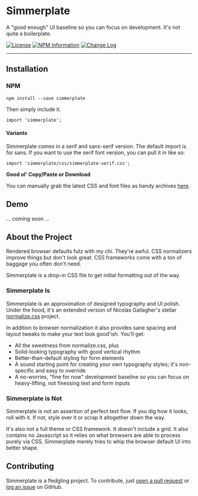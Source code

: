 # Simmerplate

A "good enough" UI baseline so you can focus on development. It's not quite a boilerplate.

[![License](https://img.shields.io/github/license/mashape/apistatus.svg)](LICENSE.md)
[![NPM Information](https://img.shields.io/npm/v/simmerplate.svg)](https://www.npmjs.com/package/simmerplate)
[![Change Log](https://img.shields.io/badge/changelog-md-blue.svg)](CHANGELOG.md)

--------------------------------------

## Installation

### NPM

```
npm install --save simmerplate

```

Then simply include it.

```
import 'simmerplate';
```

#### Variants

Simmerplate comes in a serif and sans-serif version. The default import is for sans. If you want to use the serif font version, you can pull it in like so:

```
import 'simmerplate/css/simmerplate-serif.css';
```

**Good ol' Copy/Paste or Download**

You can manually grab the latest CSS and font files as handy archives [here](https://github.com/phillipluther/simmerplate/tree/master/downloads).


## Demo

... coming soon ...


## About the Project

Rendered browser defaults futz with my chi. They're awful. CSS normalizers improve things but don't look great. CSS frameworks come with a ton of baggage you often don't need.

Simmerplate is a drop-in CSS file to get initial formatting out of the way.

### Simmerplate Is

Simmerplate is an approximation of designed typography and UI polish. Under the hood, it's an extended version of Nicolas Gallagher's stellar [normalize.css](https://github.com/necolas/normalize.css/) project.

In addition to browser normalization it also provides sane spacing and layout tweaks to make your text look good'ish. You'll get:

* All the sweetness from normalize.css, plus
* Solid-looking typography with good vertical rhythm
* Better-than-default styling for form elements
* A sound starting point for creating your own typography styles; it's non-specific and easy to override
* A no-worries, "fine for now" development baseline so you can focus on heavy-lifting, not finessing text and form inputs


### Simmerplate is Not

Simmerplate is not an assertion of perfect text flow. If you dig how it looks, roll with it. If not, style over it or scrap it altogether down the way.

It's also not a full theme or CSS framework. It doesn't include a grid. It also contains no Javascript so it relies on what browsers are able to process purely via CSS. Simmerplate merely tries to whip the browser default UI into better shape.


## Contributing

Simmerplate is a fledgling project. To contribute, just [open a pull request](https://github.com/phillipluther/simmerplate/pulls) or [log an issue](https://github.com/phillipluther/simmerplate/issues) on GitHub.
